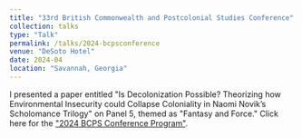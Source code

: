 ```yaml
---
title: "33rd British Commonwealth and Postcolonial Studies Conference"
collection: talks
type: "Talk"
permalink: /talks/2024-bcpsconference
venue: "DeSoto Hotel"
date: 2024-04
location: "Savannah, Georgia"
---
```


I presented a paper entitled "Is Decolonization Possible? Theorizing how Environmental Insecurity could Collapse Coloniality in Naomi Novik’s Scholomance Trilogy" on Panel 5,
themed as "Fantasy and Force." Click here for the ["2024 BCPS Conference Program"](https://bcpsconference.org/assets/programs/bcpsprogram2024.pdf).



